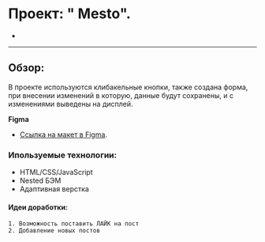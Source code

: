# Проект: " Mesto".

* 
***

## Обзор:
В проекте используются клибакельные кнопки, также создана форма, при внесении изменений в которую, данные будут сохранены, и с изменениями выведены на дисплей.

**Figma**

* [Ссылка на макет в Figma](https://www.figma.com/file/2cn9N9jSkmxD84oJik7xL7/JavaScript.-Sprint-4?node-id=0%3A1).

 ### Ипользуемые технологии:
 * HTML/CSS/JavaScript
 * Nested БЭМ
 * Адаптивная верстка

 #### Идеи доработки: 
 ```
 1. Возможность поставить ЛАЙК на пост
 2. Добавление новых постов
 ```




